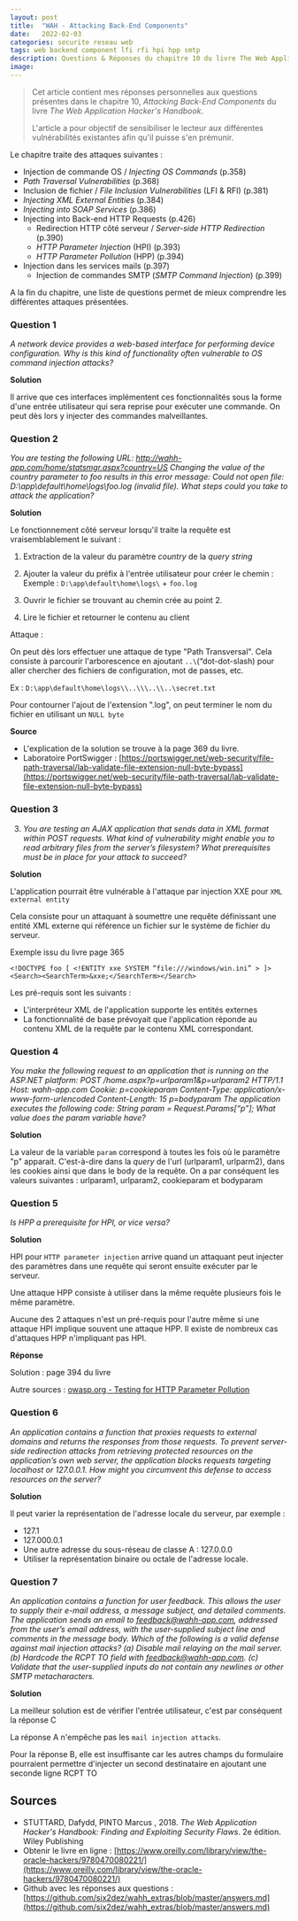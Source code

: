 ```yaml
---
layout: post
title:  "WAH - Attacking Back-End Components"
date:   2022-02-03
categories: securite reseau web
tags: web backend component lfi rfi hpi hpp smtp
description: Questions & Réponses du chapitre 10 du livre The Web Application Hacker's Handbook
image: 
---
```


> Cet article contient mes réponses personnelles aux questions présentes dans le chapitre 10, *Attacking Back-End Components* du livre *The Web Application Hacker's Handbook*.
>
> L'article a pour objectif de sensibiliser le lecteur aux différentes vulnérabilités existantes afin qu'il puisse s'en prémunir.

Le chapitre  traite des attaques suivantes :

- Injection de commande OS / *Injecting OS Commands* (p.358)
- *Path Traversal Vulnerabilities* (p.368)
- Inclusion de fichier / *File Inclusion Vulnerabilities* (LFI & RFI) (p.381)
- *Injecting XML External Entities* (p.384)
- *Injecting into SOAP Services*  (p.386)
- Injecting into Back-end HTTP Requests (p.426)
  - Redirection HTTP côté serveur / *Server-side HTTP Redirection* (p.390)
  - *HTTP Parameter Injection* (HPI) (p.393)
  - *HTTP Parameter Pollution* (HPP) (p.394)
- Injection dans les services mails (p.397)
  - Injection de commandes SMTP (*SMTP Command Injection*) (p.399)

A la fin du chapitre, une liste de questions permet de mieux comprendre les différentes attaques présentées.

### Question  1

*A network device provides a web-based interface for performing device*
*configuration. Why is this kind of functionality often vulnerable to OS*
*command injection attacks?*



**Solution** 

Il arrive que ces interfaces implémentent ces fonctionnalités sous la forme d'une entrée utilisateur qui sera reprise pour exécuter une commande. On peut dès lors y injecter des commandes malveillantes.



### Question 2

*You are testing the following URL:
http://wahh-app.com/home/statsmgr.aspx?country=US
Changing the value of the country parameter to foo results in this error
message:
Could not open file: D:\app\default\home\logs\foo.log (invalid file).
What steps could you take to attack the application?*



**Solution** 

Le fonctionnement côté serveur lorsqu'il traite la requête est vraisemblablement le suivant :

1) Extraction de la valeur du paramètre *country* de la *query string*

2) Ajouter la valeur du préfix à l'entrée utilisateur pour créer le chemin : Exemple : `D:\app\default\home\logs\` + `foo.log`

3) Ouvrir le fichier se trouvant au chemin crée au point 2.

4) Lire le fichier et retourner le contenu au client

Attaque :

On peut dès lors effectuer une attaque de type "Path Transversal". Cela consiste à parcourir l'arborescence en ajoutant `..\`(“dot-dot-slash) pour aller chercher des fichiers de configuration, mot de passes, etc.

Ex : `D:\app\default\home\logs\\..\\\..\\..\secret.txt`

 Pour contourner l'ajout de l'extension ".log", on peut terminer le nom du fichier en utilisant un `NULL byte`



**Source** 

- L'explication de la solution se trouve à la page 369 du livre.
- Laboratoire PortSwigger : [https://portswigger.net/web-security/file-path-traversal/lab-validate-file-extension-null-byte-bypass](https://portswigger.net/web-security/file-path-traversal/lab-validate-file-extension-null-byte-bypass)

### Question 3

3. *You are testing an AJAX application that sends data in XML format within*
*POST requests. What kind of vulnerability might enable you to read*
*arbitrary files from the server’s filesystem? What prerequisites must be*
*in place for your attack to succeed?*

**Solution**

L'application pourrait être vulnérable à l'attaque par injection  XXE pour `XML external entity`

Cela consiste pour un attaquant à soumettre une requête définissant une entité XML externe qui référence un fichier sur le système de fichier du serveur.

Exemple issu du livre page 365

```
<!DOCTYPE foo [ <!ENTITY xxe SYSTEM “file:///windows/win.ini” > ]>
<Search><SearchTerm>&xxe;</SearchTerm></Search>
```

Les pré-requis sont les suivants :

- L'interpréteur XML de l'application supporte les entités externes
- La fonctionnalité de base prévoyait que l'application réponde au contenu XML de la requête par le contenu XML correspondant.

### Question 4

*You make the following request to an application that is running on the
ASP.NET platform:
POST /home.aspx?p=urlparam1&p=urlparam2 HTTP/1.1
Host: wahh-app.com
Cookie: p=cookieparam
Content-Type: application/x-www-form-urlencoded
Content-Length: 15
p=bodyparam
The application executes the following code:
String param = Request.Params[“p”];
What value does the param variable have?*

**Solution**

La valeur de la variable `param` correspond à toutes les fois où le paramètre "p" apparait. C'est-à-dire dans la *query* de l'url (urlparam1, urlparm2), dans les cookies ainsi que dans le body de la requête. On a par conséquent les valeurs suivantes : urlparam1, urlparam2, cookieparam et bodyparam

### Question 5

*Is HPP a prerequisite for HPI, or vice versa?*



**Solution**

HPI pour `HTTP parameter injection`  arrive quand un attaquant peut injecter des paramètres dans une requête qui seront ensuite exécuter par le serveur.

Une attaque HPP consiste à utiliser dans la même requête plusieurs fois le même paramètre.

Aucune des 2 attaques n'est un pré-requis pour l'autre même si une attaque HPI implique souvent une attaque HPP. Il existe de nombreux cas d'attaques HPP n'impliquant pas HPI.

**Réponse**

Solution : page 394 du livre

Autre sources : [owasp.org - Testing for HTTP Parameter Pollution](https://owasp.org/www-project-web-security-testing-guide/latest/4-Web_Application_Security_Testing/07-Input_Validation_Testing/04-Testing_for_HTTP_Parameter_Pollution)

### Question 6

*An application contains a function that proxies requests to external domains
and returns the responses from those requests. To prevent server-side
redirection attacks from retrieving protected resources on the application’s
own web server, the application blocks requests targeting localhost or 127.0.0.1. How might you circumvent this defense to access resources
on the server?*

**Solution**

Il peut varier la représentation de l'adresse locale du serveur, par exemple :

- 127.1
- 127.000.0.1
- Une autre adresse du sous-réseau de classe A : 127.0.0.0
- Utiliser la représentation binaire ou octale de l'adresse locale.

### Question 7

*An application contains a function for user feedback. This allows the user*
*to supply their e-mail address, a message subject, and detailed comments.*
*The application sends an email to feedback@wahh-app.com, addressed*
*from the user’s email address, with the user-supplied subject line and*
*comments in the message body. Which of the following is a valid defense*
*against mail injection attacks?*
*(a) Disable mail relaying on the mail server.*
*(b) Hardcode the RCPT TO field with feedback@wahh-app.com.*
*(c) Validate that the user-supplied inputs do not contain any newlines or*
*other SMTP metacharacters.*

**Solution**

La meilleur solution est de vérifier l'entrée utilisateur, c'est par conséquent la réponse C

La réponse A n'empêche pas les `mail injection attacks`.

Pour la réponse B, elle est insuffisante car les autres champs du formulaire pourraient permettre d'injecter un second destinataire en ajoutant une seconde ligne RCPT TO

## Sources 

- STUTTARD, Dafydd, PINTO Marcus , 2018. *The Web Application Hacker's Handbook: Finding and Exploiting Security Flaws*. 2e édition. Wiley Publishing
- Obtenir le livre en ligne : [https://www.oreilly.com/library/view/the-oracle-hackers/9780470080221/](https://www.oreilly.com/library/view/the-oracle-hackers/9780470080221/)
- Github avec les réponses aux questions : [https://github.com/six2dez/wahh_extras/blob/master/answers.md](https://github.com/six2dez/wahh_extras/blob/master/answers.md)